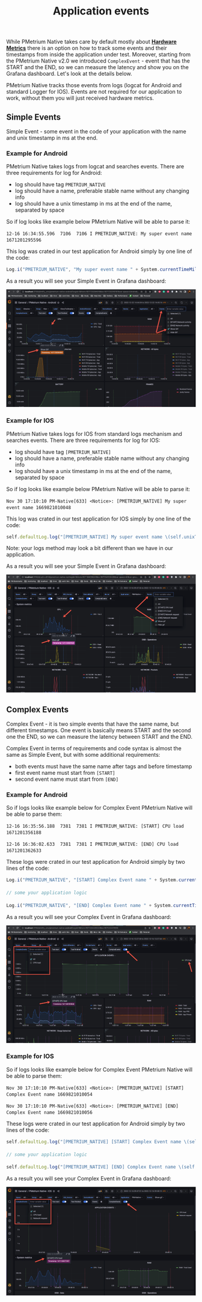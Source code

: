 ﻿---
title: Application events
sidebar_position: 6
---

While PMetrium Native takes care by default mostly about **[Hardware Metrics](./05-pmetrium-metrics-android.md)** there is an option on how to track some events and their timestamps from inside the application under test. Moreover, starting from the PMetrium Native v2.0 we introduced `ComplexEvent` - event that has the START and the END, so we can measure the latency and show you on the Grafana dashboard. Let's look at the details below.

PMetrium Native tracks those events from logs (logcat for Android and standard Logger for IOS). Events are not required for our application to work, without them you will just received hardware metrics.

## Simple Events

Simple Event - some event in the code of your application with the name and unix timestamp in ms at the end. 

### Example for Android

PMetrium Native takes logs from logcat and searches events. There are three requirements for log for Android:
- log should have tag `PMETRIUM_NATIVE`
- log should have a name, preferable stable name without any changing info
- log should have a unix timestamp in ms at the end of the name, separated by space

So if log looks like example below PMetrium Native will be able to parse it:

`12-16 16:34:55.596  7106  7106 I PMETRIUM_NATIVE: My super event name 1671201295596`

This log was crated in our test application for Android simply by one line of the code:

```js
Log.i("PMETRIUM_NATIVE", "My super event name " + System.currentTimeMillis())
```

As a result you will see your Simple Event in Grafana dashboard:

![image](./06-application-events/simple_event_android.jpg)

### Example for IOS

PMetrium Native takes logs for IOS from standard logs mechanism and searches events. There are three requirements for log for IOS:
- log should have tag `[PMETRIUM_NATIVE]`
- log should have a name, preferable stable name without any changing info
- log should have a unix timestamp in ms at the end of the name, separated by space

So if log looks like example below PMetrium Native will be able to parse it:

`Nov 30 17:10:10 PM-Native[633] <Notice>: [PMETRIUM_NATIVE] My super event name 1669821010048`

This log was crated in our test application for IOS simply by one line of the code:

```js
self.defaultLog.log("[PMETRIUM_NATIVE] My super event name \(self.unixTimestampUtc())")
```

Note: your logs method may look a bit different than we have in our application.

As a result you will see your Simple Event in Grafana dashboard:

![image](./06-application-events/simple_event_ios.jpg)

## Complex Events

Complex Event - it is two simple events that have the same name, but different timestamps. One event is basically means START and the second one the END, so we can measure the latency between START and the END.

Complex Event in terms of requirements and code syntax is almost the same as Simple Event, but with some additional requirements:
- both events must have the same name after tags and before timestamp
- first event name must start from `[START]`
- second event name must start from `[END]`

### Example for Android

So if logs looks like example below for Complex Event PMetrium Native will be able to parse them:

`12-16 16:35:56.188  7381  7381 I PMETRIUM_NATIVE: [START] CPU load 1671201356188`

`12-16 16:36:02.633  7381  7381 I PMETRIUM_NATIVE: [END] CPU load 1671201362633`

These logs were crated in our test application for Android simply by two lines of the code:

```js
Log.i("PMETRIUM_NATIVE", "[START] Complex Event name " + System.currentTimeMillis())

// some your application logic

Log.i("PMETRIUM_NATIVE", "[END] Complex Event name " + System.currentTimeMillis()) 
```

As a result you will see your Complex Event in Grafana dashboard:

![image](./06-application-events/complex_event_android.jpg)

### Example for IOS

So if logs looks like example below for Complex Event PMetrium Native will be able to parse them:

`Nov 30 17:10:10 PM-Native[633] <Notice>: [PMETRIUM_NATIVE] [START] Complex Event name 1669821010054`

`Nov 30 17:10:10 PM-Native[633] <Notice>: [PMETRIUM_NATIVE] [END] Complex Event name 1669821010056`

These logs were crated in our test application for Android simply by two lines of the code:

```js
self.defaultLog.log("[PMETRIUM_NATIVE] [START] Complex Event name \(self.unixTimestampUtc())")

// some your application logic

self.defaultLog.log("[PMETRIUM_NATIVE] [END] Complex Event name \(self.unixTimestampUtc())")
```

As a result you will see your Complex Event in Grafana dashboard:

![image](./06-application-events/complex_event_ios.jpg)
